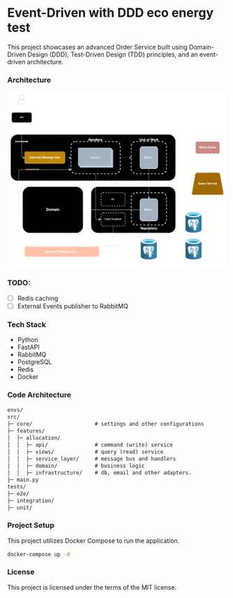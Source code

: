 # Event-Driven with DDD eco energy test

This project showcases an advanced Order Service built using Domain-Driven Design (DDD), Test-Driven Design (TDD) principles, and an event-driven architecture.

### Architecture

![Architecture](./img/architecture.svg)

### TODO:

- [ ] Redis caching
- [ ] External Events publisher to RabbitMQ

### Tech Stack

- Python
- FastAPI
- RabbitMQ
- PostgreSQL
- Redis
- Docker

### Code Architecture

```
envs/
src/
├─ core/                    # settings and other configurations
├─ features/
│  ├─ allocation/
│  │  ├─ api/               # command (write) service
│  │  ├─ views/             # query (read) service
│  │  ├─ service_layer/     # message bus and handlers
│  │  ├─ domain/            # business logic
│  │  ├─ infrastructure/    # db, email and other adapters.
├─ main.py
tests/
├─ e2e/
├─ integration/
├─ unit/
```

### Project Setup

This project utilizes Docker Compose to run the application.

```bash
docker-compose up -d
```

### License

This project is licensed under the terms of the MIT license.
